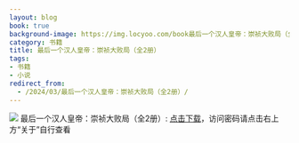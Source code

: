 ```yaml
---
layout: blog
book: true
background-image: https://img.locyoo.com/book最后一个汉人皇帝：崇祯大败局（全2册）.jpg
category: 书籍
title: 最后一个汉人皇帝：崇祯大败局（全2册）
tags:
- 书籍
- 小说
redirect_from:
  - /2024/03/最后一个汉人皇帝：崇祯大败局（全2册）/
---
```

![](https://img.locyoo.com/book最后一个汉人皇帝：崇祯大败局（全2册）.jpg)
最后一个汉人皇帝：崇祯大败局（全2册）: <a name = "ref1" href="https://url18.ctfile.com/f/50983618-1439916778-1fd365?p=3619">点击下载</a>，访问密码请点击右上方“关于”自行查看